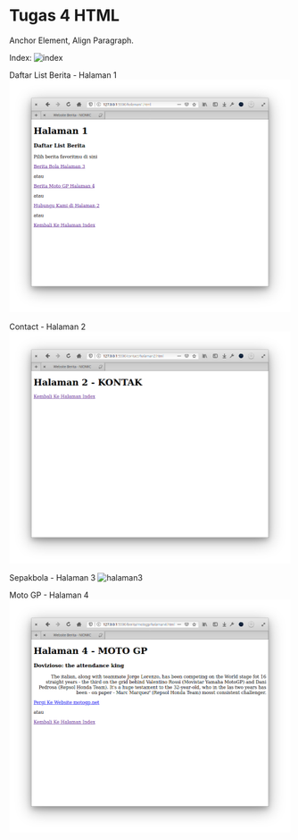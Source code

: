 # Tugas 4 HTML

Anchor Element, Align Paragraph.

Index:
![index](screen/masakan-nusantara.png)

Daftar List Berita - Halaman 1
![halaman1](screen/list-berita.png)

Contact - Halaman 2
![halaman2](screen/kontak.png)

Sepakbola - Halaman 3
![halaman3](screen/sepakbolas.png)

Moto GP - Halaman 4
![halaman4](screen/motogp.png)


